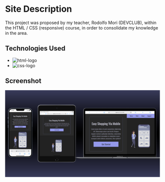 # Site Description

This project was proposed by my teacher, Rodolfo Mori (DEVCLUB), within the HTML / CSS (responsive) course, in order to consolidate my knowledge in the area.

## Technologies Used

- <img src="https://img.shields.io/badge/HTML5-E34F26?style=for-the-badge&logo=html5&logoColor=white" alt="html-logo" /> 
- <img src="https://img.shields.io/badge/CSS3-1572B6?style=for-the-badge&logo=css3&logoColor=white" alt="css-logo" />

## Screenshot

<img src="https://github.com/MiK-WeN/easy-shopping-via-mobile/blob/master/media-queries/Mockup/mockup-ready.png?raw=true" />
